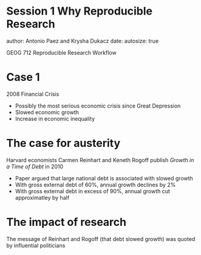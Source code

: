Session 1 Why Reproducible Research
========================================================
author: Antonio Paez and Krysha Dukacz
date: 
autosize: true

GEOG 712 Reproducible Research Workflow

Case 1
========================================================

2008 Financial Crisis

- Possibly the most serious economic crisis since Great Depression
- Slowed economic growth
- Increase in economic inequality

The case for austerity
========================================================

Harvard economists Carmen Reinhart and Keneth Rogoff publish _Growth in a Time of Debt_ in 2010

- Paper argued that large national debt is associated with slowed growth
- With gross external debt of 60%, annual growth declines by 2%
- With gross external debt in excess of 90%, annual growth cut approximatley by half

The impact of research
========================================================

The message of Reinhart and Rogoff (that debt slowed growth) was quoted by influential politicians 
